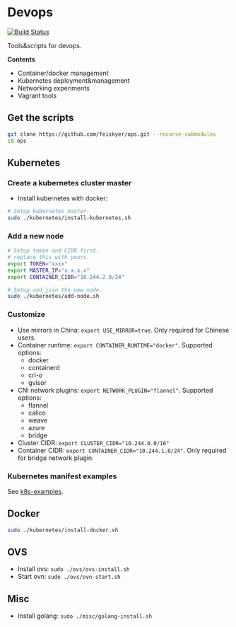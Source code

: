 # Devops

[![Build Status](https://travis-ci.org/feiskyer/ops.svg?branch=master)](https://travis-ci.org/feiskyer/ops)

Tools&scripts for devops.

**Contents**

- Container/docker management
- Kubernetes deployment&management
- Networking experiments
- Vagrant tools

## Get the scripts

```sh
git clone https://github.com/feiskyer/ops.git --recurse-submodules
cd ops
```

## Kubernetes

### Create a kubernetes cluster master

- Install kubernetes with docker:

```sh
# Setup kubernetes master.
sudo ./kubernetes/install-kubernetes.sh
```

### Add a new node

```sh
# Setup token and CIDR first.
# replace this with yours.
export TOKEN="xxxx"
export MASTER_IP="x.x.x.x"
export CONTAINER_CIDR="10.244.2.0/24"

# Setup and join the new node.
sudo ./kubernetes/add-node.sh
```

### Customize

- Use mirrors in China: `export USE_MIRROR=true`. Only required for Chinese users.
- Container runtime: `export CONTAINER_RUNTIME="docker"`. Supported options:
  - docker
  - containerd
  - cri-o
  - gvisor
- CNI network plugins: `export NETWORK_PLUGIN="flannel"`. Supported options:
  - flannel
  - calico
  - weave
  - azure
  - bridge
- Cluster CIDR: `export CLUSTER_CIDR="10.244.0.0/16"`
- Container CIDR: `export CONTAINER_CIDR="10.244.1.0/24"`. Only required for bridge network plugin.

### Kubernetes manifest examples

See [k8s-examples](k8s-examples/README.md).

## Docker

```sh
sudo ./kubernetes/install-docker.sh
```

## OVS

- Install ovs: `sudo ./ovs/ovs-install.sh`
- Start ovn: `sudo ./ovs/ovn-start.sh`

## Misc

- Install golang: `sudo ./misc/golang-install.sh`

